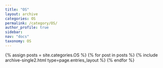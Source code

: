 ```yaml
---
title: "OS"
layout: archive
categories: OS
permalink: /category/OS/
author_profile: true
sidebar:
nav: "docs"
taxonomy: OS
---
```


{% assign posts = site.categories.OS %}
{% for post in posts %} {% include archive-single2.html type=page.entries_layout %} {% endfor %}
